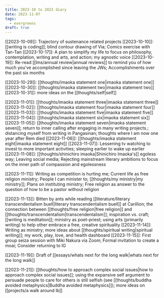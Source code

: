 ```yaml
---
title: 2023-10 to 2023 diary
date: 2023-11-07
tags:
  - evergreens
draft: true
---
```

[[2023-10-09]]: Trajectory of sustenance related projects
[[2023-10-10]]: [[writing is coding]]; blind contour drawing of Via; Comics exercise with Tan-Tan
[[2023-10-17]]: A plan to simplify my life to focus on philosophy, contemplation, writing and arts, and action; my agnostic voice
[[2023-10-19]]: Re-read [[lms/annual review|annual reviews]] to remind you of how much you've accomplished since leaving the JWs; Accomplishments over the past six months

[[2023-10-29]]: [[thoughts/imaoka statement one|imaoka statement one]]
[[2023-10-30]]: [[thoughts/imaoka statement two|imaoka statement two]]
[[2023-10-31]]: more ideas on the [[thoughts/self|self]]

[[2023-11-01]]: [[thoughts/imaoka statement three|imaoka statement three]]
[[2023-11-02]]: [[thoughts/imaoka statement four|imaoka statement four]]
[[2023-11-03]]: [[thoughts/imaoka statement five|imaoka statement five]]
[[2023-11-04]]: [[thoughts/imaoka statement six|imaoka statement six]]
[[2023-11-05]]: [[thoughts/imaoka statement seven|imaoka statement seven]]; return to inner calling after engaging in many writing projects.; distancing myself from writing in Pangasinan; thoughts where I am now one year after Rem died
[[2023-11-06]]: [[thoughts/imaoka statement eight|imaoka statement eight]]
[[2023-11-07]]: Lessening tv watching to invest to more important activities; sleeping earlier to wake up earlier
[[2023-11-08]]: [[thoughts/shinichiro imaoka|Shinichiro Imaoka's]] egoless way; Leaving social media; Rejecting mainstream literary ambitions to focus on the inner path of compassion and egolessness

[[2023-11-11]]: Writing as competition is hurting me; Current life as free religion ministry; People I can minister to; [[thoughts/my ministry|my ministry]]; Plans on instituting ministry; Free religion as answer to the question of how to be a pastor without religion

[[2023-11-13]]: Bitten by ants while reading [[literature/literary transcendentalism buell|literary transcendentalism buell]] at Carillion; the connection between [[thoughts/free religion|free religion]] and [[thoughts/transcendentalism|transcendentalism]]; inspiration vs. craft; [[writing is meditation]]; ministry as poet-priest; using arts (primarily writing) to help other embrace a free, creative spirituality
[[2023-11-14]]: Writing as ministry; more ideas about [[thoughts/spiritual writing|spiritual writing]]; my work, play, love, and health dashboard
[[2023-11-15]]: First group seiza session with Miki Nakura via Zoom; Formal invitation to create a moai; Consider returning to IG

[[2023-11-19]]: Draft of [[essays/whats next for the long walk|whats next for the long walk]]

[[2023-11-21]]: [[thoughts/how to approach complex social issues|how to approach complex social issues]]; using the expansive self argument to persuade people to care for others is still selfish (see [[thoughts/buddha avoided metaphysics|Buddha avoided metaphysics]]); more ideas on [[projects/a walk around lb]]